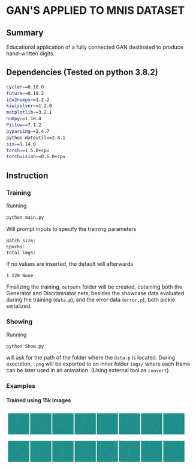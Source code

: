 # GAN'S APPLIED TO MNIS DATASET

## Summary

Educational application of a fully connected GAN destinated to produce hand-written digits.

## Dependencies (Tested on python 3.8.2)

```bash
cycler==0.10.0
future==0.18.2
idx2numpy==1.2.2
kiwisolver==1.2.0
matplotlib==3.2.1
numpy==1.18.4
Pillow==7.1.2
pyparsing==2.4.7
python-dateutil==2.8.1
six==1.14.0
torch==1.5.0+cpu
torchvision==0.6.0+cpu
```

## Instruction

### Training

Running

```bash
python main.py
```

Will prompt inputs to specify the training parameters

```
Batch size:
Epochs:
Total imgs:
```

If no values are inserted, the default will afterwards

```
1 120 None
```

Finalizing the training, `outputs` folder will be created, cotaining both the Generator and Discriminator nets, besides the showcase data evaluated during the training (`data.p`), and the error data (`error.p`), both pickle serialized.

### Showing

Running

```
python Show.py
```

will ask for the path of the folder where the `data.p` is located. During execution, `.png` will be exported to an inner folder `imgs/` where each frame can be later used in an animation. (Using external tool as `convert`)

### Examples

#### Trained using 15k images

![15k data training process](https://github.com/luislve17/GAN-MNIST/blob/master/imgs/animation_15k_out.gif?raw=true)
